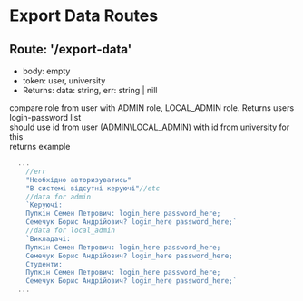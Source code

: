 <h1>Export Data Routes</h1>

## <h2>Route: '/export-data'</h2>

- body: empty
- token: user, university
- Returns: data: string, err: string | nill

<div>compare role from user with ADMIN role, LOCAL_ADMIN role. Returns users login-password list <br/>
should use id from user (ADMIN\LOCAL_ADMIN) with id from university for this<br/>
returns example</div>

```javascript
  ...
    //err
    "Необхідно авторизуватись"
    "В системі відсутні керуючі"//etc
    //data for admin
    `Керуючі:
    Пупкін Семен Петрович: login_here password_here;
    Семечук Борис Андрійович? login_here password_here;`
    //data for local_admin
    `Викладачі:
    Пупкін Семен Петрович: login_here password_here;
    Семечук Борис Андрійович? login_here password_here;
    Студенти:
    Пупкін Семен Петрович: login_here password_here;
    Семечук Борис Андрійович? login_here password_here;`
  ...
```
